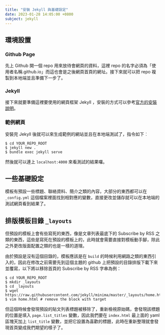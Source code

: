 ```yaml
---
title: "安裝 Jekyll 與基礎設定"
date: 2023-01-28 14:05:00 +0800
subject: jekyll
---
```


## 環境設置
### Github Page
先上 Github 開一個 repo 用來放待會網頁的資料，這裡 repo 的名字必須為「使用者名稱.github.io」而這也會是之後網頁首頁的網址。接下來就可以把 repo 複製到本地端並且準備下一步了。

### Jekyll
接下來就要準備這裡要使用的網頁框架 Jekyll ，安裝的方式可以參考[官方的安裝說明][jekyll-install]。

### 範例網頁
安裝完 Jekyll 後就可以來生成範例的網站並且在本地端測試了，指令如下︰
```
$ cd YOUR_REPO_ROOT
$ jekyll new .
$ bundle exec jekyll serve
```
然後就可以連上 `localhost:4000` 來看測試的結果囉。

[jekyll-install]: https://jekyllrb.com/docs/installation

## 一些基礎設定
模板有預設一些標題、聯絡資料、簡介之類的內容，大部分的東西都可以在 `_config.yml` 這個檔案裡面找到相對應的變數，直接更改並儲存就可以在本地端的測試網頁看到結果了。

## 排版模板目錄 `_layouts`
但預設的模板上會有些寫死的東西，像是文章列表最底下的 Subscribe by RSS 之類的東西，這些是寫死在預設的模板上的，此時就會需要直接對模板動手腳，除此之外更改版面配置之類的也是一樣的道理。

由於預設是沒有這個目錄的，模板應該是在 `build` 的時候利用網路之類的東西引入的，因此在修改之前需要先到這個主題的 github 上把預設的目錄排版下載下來並覆寫，以下將以移除首頁的 Subscribe by RSS 字串為例：
```
$ cd YOUR_REPO_ROOT
$ mkdir _layouts
$ cd _layouts
$ wget https://raw.githubusercontent.com/jekyll/minima/master/_layouts/home.html
$ vim home.html # remove the block with target
```
但這個時候會發現預設的貼文列表標題被移除了，重新檢視原始碼，會發現該標題的位置是填入 `page.list_titles` 變數，因此我們要在 `index.html` 最上面的 yaml 區塊天加上 `list_title` 變數，並把它設置為喜歡的標題，此時在重新整理就會發現首頁變成我們期望的樣子了。
